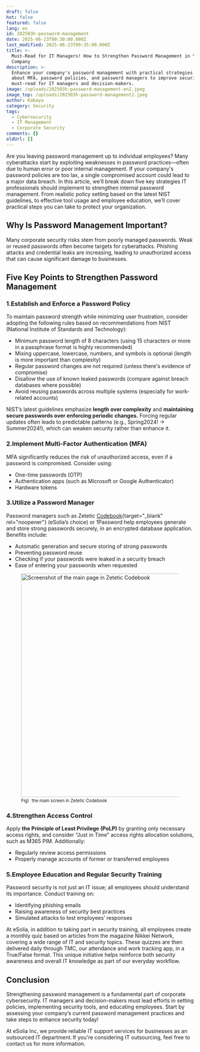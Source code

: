 ```yaml
---
draft: false
hot: false
featured: false
lang: en
id: 202503h-password-management
date: 2025-06-23T00:30:00.000Z
last_modified: 2025-06-23T09:35:00.000Z
title: >-
  Must-Read for IT Managers! How to Strengthen Password Management in Your
  Company
description: >-
  Enhance your company's password management with practical strategies. Learn
  about MFA, password policies, and password managers to improve security. A
  must-read for IT managers and decision-makers. 
image: /uploads/202503h-password-management-en2.jpeg
image_top: /uploads/202503h-password-management2.jpeg
author: Kabaya
category: Security
tags:
  - Cybersecurity
  - IT Management
  - Corporate Security
comments: {}
oldUrl: []
---
```

Are you leaving password management up to individual employees? Many cyberattacks start by exploiting weaknesses in password practices—often due to human error or poor internal management. If your company's password policies are too lax, a single compromised account could lead to a major data breach. In this article, we’ll break down five key strategies IT professionals should implement to strengthen internal password management. From realistic policy setting based on the latest NIST guidelines, to effective tool usage and employee education, we’ll cover practical steps you can take to protect your organization. 
<!--more-->

## Why Is Password Management Important?
Many corporate security risks stem from poorly managed passwords. Weak or reused passwords often become targets for cyberattacks. Phishing attacks and credential leaks are increasing, leading to unauthorized access that can cause significant damage to businesses. 

## Five Key Points to Strengthen Password Management 

### 1.Establish and Enforce a Password Policy 
To maintain password strength while minimizing user frustration, consider adopting the following rules based on recommendations from NIST (National Institute of Standards and Technology): 

* Minimum password length of 8 characters (using 15 characters or more in a passphrase format is highly recommended)
* Mixing uppercase, lowercase, numbers, and symbols is optional (length is more important than complexity)
* Regular password changes are not required (unless there's evidence of compromise)
* Disallow the use of known leaked passwords (compare against breach databases where possible)
* Avoid reusing passwords across multiple systems (especially for work-related accounts)

NIST’s latest guidelines emphasize **length over complexity** and **maintaining secure passwords over enforcing periodic changes.** Forcing regular updates often leads to predictable patterns (e.g., Spring2024! → Summer2024!), which can weaken security rather than enhance it.

### 2.Implement Multi-Factor Authentication (MFA) 
MFA significantly reduces the risk of unauthorized access, even if a password is compromised. Consider using: 
* One-time passwords (OTP)
* Authentication apps (such as Microsoft or Google Authenticator)
* Hardware tokens

### 3.Utilize a Password Manager 
Password managers such as Zetetic [Codebook](https://www.zetetic.net/codebook/){target="_blank" rel="noopener"} (eSolia’s choice) or 1Password help employees generate and store strong passwords securely, in an encrypted database application. Benefits include: 

* Automatic generation and secure storing of strong passwords
* Preventing password reuse
* Checking if your passwords were leaked in a security breach
* Ease of entering your passwords when requested
  
<figure class="flex flex-col justify-start items-left">
  <img alt="Screenshot of the main page in Zetetic Codebook" src="/uploads/202503h-password-management-(1).png" width="600px" transform-images="avif webp png jpeg 600@2">
<figcaption class="text-left mt-2"><small>Fig）the main screen in Zetetic Codebook</small></figcaption>
</figure>

### 4.Strengthen Access Control
Apply **the Principle of Least Privilege (PoLP)** by granting only necessary access rights, and consider “Just in Time” access rights allocation solutions, such as M365 PIM. 
Additionally: 
* Regularly review access permissions
* Properly manage accounts of former or transferred employees

### 5.Employee Education and Regular Security Training 
Password security is not just an IT issue; all employees should understand its importance. 
Conduct training on: 
* Identifying phishing emails
* Raising awareness of security best practices
* Simulated attacks to test employees’ responses

At eSolia, in addition to taking part in security training, all employees create a monthly quiz based on articles from the magazine Nikkei Network, covering a wide range of IT and security topics. These quizzes are then delivered daily through TMC, our attendance and work tracking app, in a True/False format. This unique initiative helps reinforce both security awareness and overall IT knowledge as part of our everyday workflow. 

## Conclusion
Strengthening password management is a fundamental part of corporate cybersecurity. IT managers and decision-makers must lead efforts in setting policies, implementing security tools, and educating employees. Start by assessing your company’s current password management practices and take steps to enhance security today! 

At eSolia Inc, we provide reliable IT support services for businesses as an outsourced IT department. If you're considering IT outsourcing, feel free to contact us for more information.
